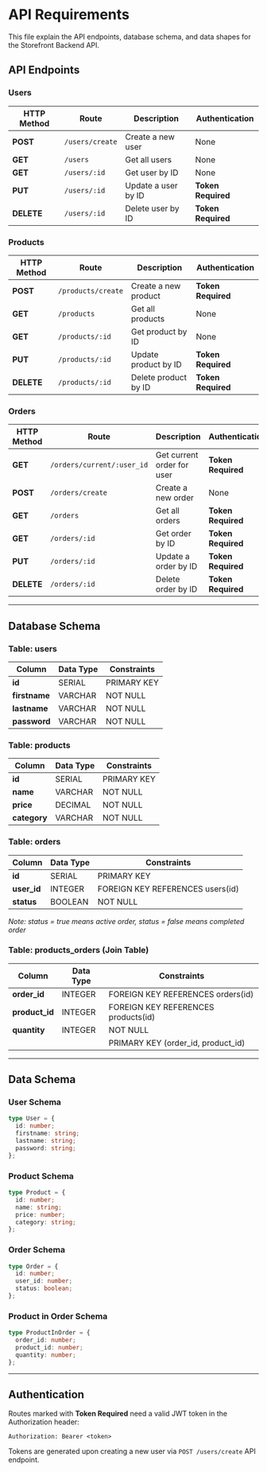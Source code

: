 # API Requirements
This file explain the API endpoints, database schema, and data shapes for the Storefront Backend API.

## API Endpoints
### Users

| HTTP Method  | Route          | Description          | Authentication     |
| ----------   | -------------- | -------------------- | -------------------|
| **POST**     | `/users/create`| Create a new user    | None               |
| **GET**      | `/users`       | Get all users        | None               |
| **GET**      | `/users/:id`   | Get user by ID       | None               |
| **PUT**      | `/users/:id`   | Update a user by ID  | **Token Required** |  
| **DELETE**   | `/users/:id`   | Delete user by ID    | **Token Required** |

### Products

| HTTP Method | Route                          | Description                     | Authentication      |
| ---------   | ------------------------------ | ------------------------------- | ------------------  |
| **POST**    | `/products/create`             | Create a new product            | **Token Required**  |
| **GET**     | `/products`                    | Get all products                | None                |
| **GET**     | `/products/:id`                | Get product by ID               | None                |
| **PUT**     | `/products/:id`                | Update product by ID            | **Token Required**  |
| **DELETE**  | `/products/:id`                | Delete product by ID            | **Token Required**  |

### Orders

| HTTP Method  | Route                          | Description                    | Authentication     |
| ---------    | ------------------------------ | -----------------------------  | ------------------ |
| **GET**      | `/orders/current/:user_id`     | Get current order for user     | **Token Required** |
| **POST**     | `/orders/create`               | Create a new order             | None               |
| **GET**      | `/orders`                      | Get all orders                 | **Token Required** |
| **GET**      | `/orders/:id`                  | Get order by ID                | **Token Required** |
| **PUT**      | `/orders/:id`                  | Update a order by ID           | **Token Required** |  
| **DELETE**   | `/orders/:id`                  | Delete order by ID             | **Token Required** |

---
## Database Schema

### Table: users

| Column        | Data Type | Constraints |
| ------------- | --------- | ----------- |
| **id**        | SERIAL    | PRIMARY KEY |
| **firstname** | VARCHAR   | NOT NULL    |
| **lastname**  | VARCHAR   | NOT NULL    |
| **password**  | VARCHAR   | NOT NULL    |

### Table: products

| Column       | Data Type | Constraints |
| ------------ | --------- | ----------- |
| **id**       | SERIAL    | PRIMARY KEY |
| **name**     | VARCHAR   | NOT NULL    |
| **price**    | DECIMAL   | NOT NULL    |
| **category** | VARCHAR   | NOT NULL    |

### Table: orders

| Column      | Data Type | Constraints                      |
| ----------- | --------- | -------------------------------- |
| **id**      | SERIAL    | PRIMARY KEY                      |
| **user_id** | INTEGER   | FOREIGN KEY REFERENCES users(id) |
| **status**  | BOOLEAN   | NOT NULL                         |

_Note: status = true means active order, status = false means completed order_

### Table: products_orders (Join Table)

| Column         | Data Type | Constraints                         |
| -------------- | --------- | ----------------------------------- |
| **order_id**   | INTEGER   | FOREIGN KEY REFERENCES orders(id)   |
| **product_id** | INTEGER   | FOREIGN KEY REFERENCES products(id) |
| **quantity**   | INTEGER   | NOT NULL                            |
|                |           | PRIMARY KEY (order_id, product_id)  |

---

## Data Schema
### User Schema

```typescript
type User = {
  id: number;
  firstname: string;
  lastname: string;
  password: string;
};
```

### Product Schema

```typescript
type Product = {
  id: number;
  name: string;
  price: number;
  category: string;
};
```

### Order Schema

```typescript
type Order = {
  id: number;
  user_id: number;
  status: boolean;
};
```

### Product in Order Schema

```typescript
type ProductInOrder = {
  order_id: number;
  product_id: number;
  quantity: number;
};
```

---

## Authentication

Routes marked with **Token Required** need a valid JWT token in the Authorization header:

```
Authorization: Bearer <token>
```

Tokens are generated upon creating a new user via `POST /users/create` API endpoint.